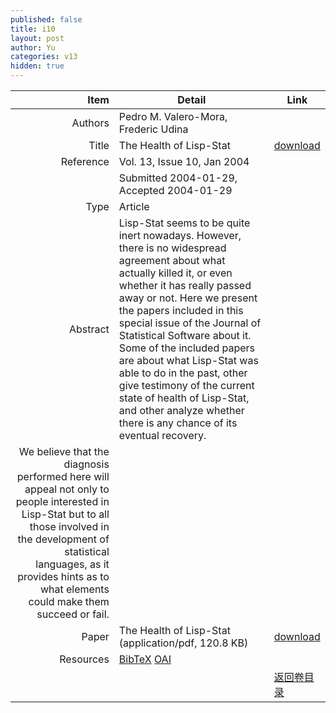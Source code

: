 ```yaml
---
published: false
title: i10
layout: post
author: Yu
categories: v13
hidden: true
---
```


| Item | Detail | Link |
|---:|---|---|
| Authors | Pedro M. Valero-Mora, Frederic Udina| |
| Title |The Health of Lisp-Stat | [download](http://www.jstatsoft.org/v13/i10/paper) |
| Reference |Vol. 13, Issue 10, Jan 2004 | |
| | Submitted 2004-01-29, Accepted 2004-01-29| | 
| Type | Article| |
| Abstract | Lisp-Stat seems to be quite inert nowadays. However, there is no widespread agreement about what actually killed it, or even whether it has really passed away or not. Here we present the papers included in this special issue of the Journal of Statistical Software about it. Some of the included papers are about what Lisp-Stat was able to do in the past, other give testimony of the current state of health of Lisp-Stat, and other analyze whether there is any chance of its eventual recovery. | |
 We believe that the diagnosis performed here will appeal not only to people interested in Lisp-Stat but to all those involved in the development of statistical languages, as it provides hints as to what elements could make them succeed or fail.| |
| Paper | The Health of Lisp-Stat  (application/pdf, 120.8 KB)| [download](http://www.jstatsoft.org/v13/i10/paper) |
| Resources | [BibTeX](http://www.jstatsoft.org/v13/i10/bibtex) [OAI](http://www.jstatsoft.org/oai?verb=GetRecord&identifier=oai.jstatsoft/v13/i10&prefix=oai_dc)| |
| |  | [返回卷目录]({{site.baseurl}}/volume/v13.html) |